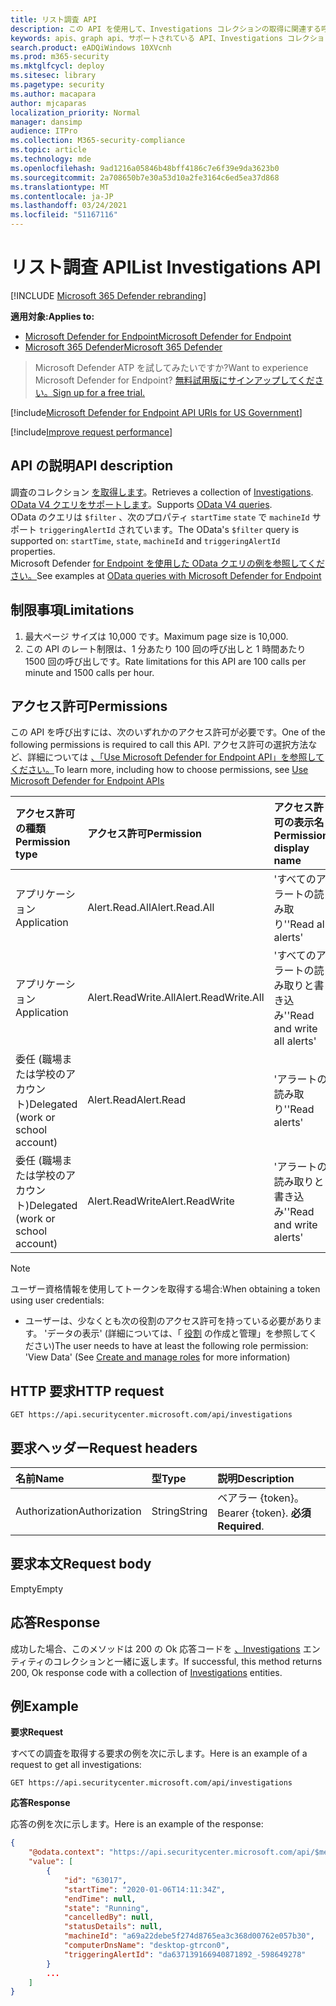 ```yaml
---
title: リスト調査 API
description: この API を使用して、Investigations コレクションの取得に関連する呼び出しを作成する
keywords: apis、graph api、サポートされている API、Investigations コレクション
search.product: eADQiWindows 10XVcnh
ms.prod: m365-security
ms.mktglfcycl: deploy
ms.sitesec: library
ms.pagetype: security
ms.author: macapara
author: mjcaparas
localization_priority: Normal
manager: dansimp
audience: ITPro
ms.collection: M365-security-compliance
ms.topic: article
ms.technology: mde
ms.openlocfilehash: 9ad1216a05846b48bff4186c7e6f39e9da3623b0
ms.sourcegitcommit: 2a708650b7e30a53d10a2fe3164c6ed5ea37d868
ms.translationtype: MT
ms.contentlocale: ja-JP
ms.lasthandoff: 03/24/2021
ms.locfileid: "51167116"
---
```

# <a name="list-investigations-api"></a><span data-ttu-id="b7067-104">リスト調査 API</span><span class="sxs-lookup"><span data-stu-id="b7067-104">List Investigations API</span></span>

[!INCLUDE [Microsoft 365 Defender rebranding](../../includes/microsoft-defender.md)]

<span data-ttu-id="b7067-105">**適用対象:**</span><span class="sxs-lookup"><span data-stu-id="b7067-105">**Applies to:**</span></span>
- [<span data-ttu-id="b7067-106">Microsoft Defender for Endpoint</span><span class="sxs-lookup"><span data-stu-id="b7067-106">Microsoft Defender for Endpoint</span></span>](https://go.microsoft.com/fwlink/p/?linkid=2154037)
- [<span data-ttu-id="b7067-107">Microsoft 365 Defender</span><span class="sxs-lookup"><span data-stu-id="b7067-107">Microsoft 365 Defender</span></span>](https://go.microsoft.com/fwlink/?linkid=2118804)

> <span data-ttu-id="b7067-108">Microsoft Defender ATP を試してみたいですか?</span><span class="sxs-lookup"><span data-stu-id="b7067-108">Want to experience Microsoft Defender for Endpoint?</span></span> [<span data-ttu-id="b7067-109">無料試用版にサインアップしてください。</span><span class="sxs-lookup"><span data-stu-id="b7067-109">Sign up for a free trial.</span></span>](https://www.microsoft.com/microsoft-365/windows/microsoft-defender-atp?ocid=docs-wdatp-exposedapis-abovefoldlink) 

[!include[Microsoft Defender for Endpoint API URIs for US Government](../../includes/microsoft-defender-api-usgov.md)]

[!include[Improve request performance](../../includes/improve-request-performance.md)]


## <a name="api-description"></a><span data-ttu-id="b7067-110">API の説明</span><span class="sxs-lookup"><span data-stu-id="b7067-110">API description</span></span>
<span data-ttu-id="b7067-111">調査のコレクション [を取得します](investigation.md)。</span><span class="sxs-lookup"><span data-stu-id="b7067-111">Retrieves a collection of [Investigations](investigation.md).</span></span>
<br><span data-ttu-id="b7067-112">[OData V4 クエリをサポートします](https://www.odata.org/documentation/)。</span><span class="sxs-lookup"><span data-stu-id="b7067-112">Supports [OData V4 queries](https://www.odata.org/documentation/).</span></span>
<br><span data-ttu-id="b7067-113">OData のクエリは ```$filter``` 、次のプロパティ ```startTime``` ```state``` で ```machineId``` サポート ```triggeringAlertId``` されています。</span><span class="sxs-lookup"><span data-stu-id="b7067-113">The OData's ```$filter``` query is supported on: ```startTime```, ```state```, ```machineId``` and ```triggeringAlertId``` properties.</span></span>
<br><span data-ttu-id="b7067-114">Microsoft Defender [for Endpoint を使用した OData クエリの例を参照してください。](exposed-apis-odata-samples.md)</span><span class="sxs-lookup"><span data-stu-id="b7067-114">See examples at [OData queries with Microsoft Defender for Endpoint](exposed-apis-odata-samples.md)</span></span>


## <a name="limitations"></a><span data-ttu-id="b7067-115">制限事項</span><span class="sxs-lookup"><span data-stu-id="b7067-115">Limitations</span></span>
1. <span data-ttu-id="b7067-116">最大ページ サイズは 10,000 です。</span><span class="sxs-lookup"><span data-stu-id="b7067-116">Maximum page size is 10,000.</span></span>
2. <span data-ttu-id="b7067-117">この API のレート制限は、1 分あたり 100 回の呼び出しと 1 時間あたり 1500 回の呼び出しです。</span><span class="sxs-lookup"><span data-stu-id="b7067-117">Rate limitations for this API are 100 calls per minute and 1500 calls per hour.</span></span> 


## <a name="permissions"></a><span data-ttu-id="b7067-118">アクセス許可</span><span class="sxs-lookup"><span data-stu-id="b7067-118">Permissions</span></span>
<span data-ttu-id="b7067-119">この API を呼び出すには、次のいずれかのアクセス許可が必要です。</span><span class="sxs-lookup"><span data-stu-id="b7067-119">One of the following permissions is required to call this API.</span></span> <span data-ttu-id="b7067-120">アクセス許可の選択方法など、詳細については [、「Use Microsoft Defender for Endpoint API」を参照してください。](apis-intro.md)</span><span class="sxs-lookup"><span data-stu-id="b7067-120">To learn more, including how to choose permissions, see [Use Microsoft Defender for Endpoint APIs](apis-intro.md)</span></span>

<span data-ttu-id="b7067-121">アクセス許可の種類</span><span class="sxs-lookup"><span data-stu-id="b7067-121">Permission type</span></span> |   <span data-ttu-id="b7067-122">アクセス許可</span><span class="sxs-lookup"><span data-stu-id="b7067-122">Permission</span></span>  |   <span data-ttu-id="b7067-123">アクセス許可の表示名</span><span class="sxs-lookup"><span data-stu-id="b7067-123">Permission display name</span></span>
:---|:---|:---
<span data-ttu-id="b7067-124">アプリケーション</span><span class="sxs-lookup"><span data-stu-id="b7067-124">Application</span></span> |   <span data-ttu-id="b7067-125">Alert.Read.All</span><span class="sxs-lookup"><span data-stu-id="b7067-125">Alert.Read.All</span></span> |    <span data-ttu-id="b7067-126">'すべてのアラートの読み取り'</span><span class="sxs-lookup"><span data-stu-id="b7067-126">'Read all alerts'</span></span>
<span data-ttu-id="b7067-127">アプリケーション</span><span class="sxs-lookup"><span data-stu-id="b7067-127">Application</span></span> |   <span data-ttu-id="b7067-128">Alert.ReadWrite.All</span><span class="sxs-lookup"><span data-stu-id="b7067-128">Alert.ReadWrite.All</span></span> |   <span data-ttu-id="b7067-129">'すべてのアラートの読み取りと書き込み'</span><span class="sxs-lookup"><span data-stu-id="b7067-129">'Read and write all alerts'</span></span>
<span data-ttu-id="b7067-130">委任 (職場または学校のアカウント)</span><span class="sxs-lookup"><span data-stu-id="b7067-130">Delegated (work or school account)</span></span> | <span data-ttu-id="b7067-131">Alert.Read</span><span class="sxs-lookup"><span data-stu-id="b7067-131">Alert.Read</span></span> | <span data-ttu-id="b7067-132">'アラートの読み取り'</span><span class="sxs-lookup"><span data-stu-id="b7067-132">'Read alerts'</span></span>
<span data-ttu-id="b7067-133">委任 (職場または学校のアカウント)</span><span class="sxs-lookup"><span data-stu-id="b7067-133">Delegated (work or school account)</span></span> | <span data-ttu-id="b7067-134">Alert.ReadWrite</span><span class="sxs-lookup"><span data-stu-id="b7067-134">Alert.ReadWrite</span></span> | <span data-ttu-id="b7067-135">'アラートの読み取りと書き込み'</span><span class="sxs-lookup"><span data-stu-id="b7067-135">'Read and write alerts'</span></span>

>[!Note]
> <span data-ttu-id="b7067-136">ユーザー資格情報を使用してトークンを取得する場合:</span><span class="sxs-lookup"><span data-stu-id="b7067-136">When obtaining a token using user credentials:</span></span>
>- <span data-ttu-id="b7067-137">ユーザーは、少なくとも次の役割のアクセス許可を持っている必要があります。 'データの表示' (詳細については、「 [役割](user-roles.md) の作成と管理」を参照してください)</span><span class="sxs-lookup"><span data-stu-id="b7067-137">The user needs to have at least the following role permission: 'View Data' (See [Create and manage roles](user-roles.md) for more information)</span></span>

## <a name="http-request"></a><span data-ttu-id="b7067-138">HTTP 要求</span><span class="sxs-lookup"><span data-stu-id="b7067-138">HTTP request</span></span>
```
GET https://api.securitycenter.microsoft.com/api/investigations
```

## <a name="request-headers"></a><span data-ttu-id="b7067-139">要求ヘッダー</span><span class="sxs-lookup"><span data-stu-id="b7067-139">Request headers</span></span>

<span data-ttu-id="b7067-140">名前</span><span class="sxs-lookup"><span data-stu-id="b7067-140">Name</span></span> | <span data-ttu-id="b7067-141">型</span><span class="sxs-lookup"><span data-stu-id="b7067-141">Type</span></span> | <span data-ttu-id="b7067-142">説明</span><span class="sxs-lookup"><span data-stu-id="b7067-142">Description</span></span>
:---|:---|:---
<span data-ttu-id="b7067-143">Authorization</span><span class="sxs-lookup"><span data-stu-id="b7067-143">Authorization</span></span> | <span data-ttu-id="b7067-144">String</span><span class="sxs-lookup"><span data-stu-id="b7067-144">String</span></span> | <span data-ttu-id="b7067-145">ベアラー {token}。</span><span class="sxs-lookup"><span data-stu-id="b7067-145">Bearer {token}.</span></span> <span data-ttu-id="b7067-146">**必須**</span><span class="sxs-lookup"><span data-stu-id="b7067-146">**Required**.</span></span>


## <a name="request-body"></a><span data-ttu-id="b7067-147">要求本文</span><span class="sxs-lookup"><span data-stu-id="b7067-147">Request body</span></span>
<span data-ttu-id="b7067-148">Empty</span><span class="sxs-lookup"><span data-stu-id="b7067-148">Empty</span></span>

## <a name="response"></a><span data-ttu-id="b7067-149">応答</span><span class="sxs-lookup"><span data-stu-id="b7067-149">Response</span></span>
<span data-ttu-id="b7067-150">成功した場合、このメソッドは 200 の Ok 応答コードを [、Investigations](investigation.md) エンティティのコレクションと一緒に返します。</span><span class="sxs-lookup"><span data-stu-id="b7067-150">If successful, this method returns 200, Ok response code with a collection of [Investigations](investigation.md) entities.</span></span>


## <a name="example"></a><span data-ttu-id="b7067-151">例</span><span class="sxs-lookup"><span data-stu-id="b7067-151">Example</span></span>

<span data-ttu-id="b7067-152">**要求**</span><span class="sxs-lookup"><span data-stu-id="b7067-152">**Request**</span></span>

<span data-ttu-id="b7067-153">すべての調査を取得する要求の例を次に示します。</span><span class="sxs-lookup"><span data-stu-id="b7067-153">Here is an example of a request to get all investigations:</span></span> 

```
GET https://api.securitycenter.microsoft.com/api/investigations
```

<span data-ttu-id="b7067-154">**応答**</span><span class="sxs-lookup"><span data-stu-id="b7067-154">**Response**</span></span>

<span data-ttu-id="b7067-155">応答の例を次に示します。</span><span class="sxs-lookup"><span data-stu-id="b7067-155">Here is an example of the response:</span></span>

```json
{
    "@odata.context": "https://api.securitycenter.microsoft.com/api/$metadata#Investigations",
    "value": [
        {
            "id": "63017",
            "startTime": "2020-01-06T14:11:34Z",
            "endTime": null,
            "state": "Running",
            "cancelledBy": null,
            "statusDetails": null,
            "machineId": "a69a22debe5f274d8765ea3c368d00762e057b30",
            "computerDnsName": "desktop-gtrcon0",
            "triggeringAlertId": "da637139166940871892_-598649278"
        }
        ...
    ]
}
```
